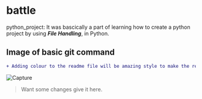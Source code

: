 # battle

python_project: It was bascically a part of learning how to create a python project by using ***File Handling***,
                in Python.

## Image of basic git command

```diff
+ Adding colour to the readme file will be amazing style to make the readme file presentable.
```

![Capture](https://user-images.githubusercontent.com/54764701/73684063-7277ce80-46e9-11ea-9301-4be1651e7b76.PNG)

> Want some changes give it here.
